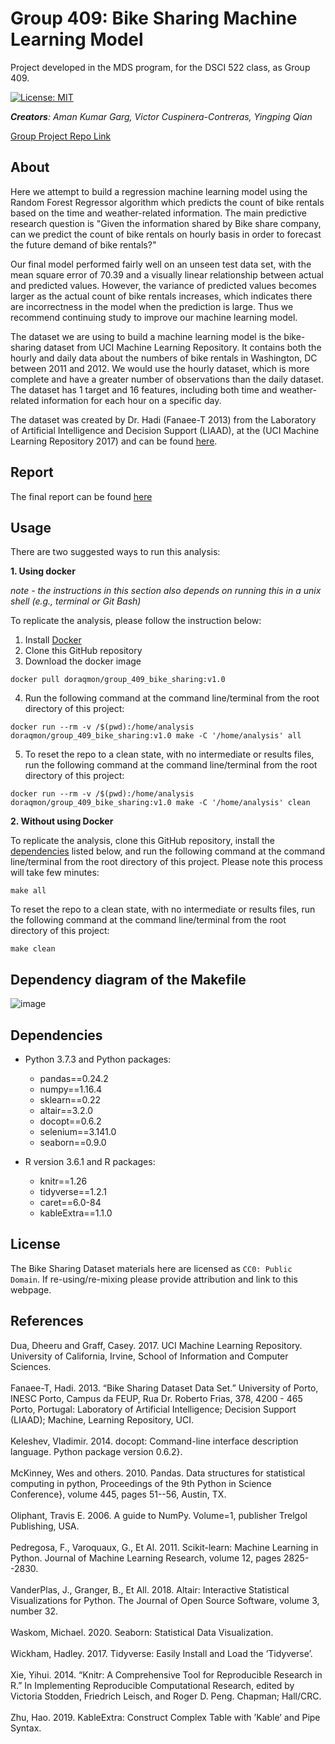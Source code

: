 Group 409: Bike Sharing Machine Learning Model
================

Project developed in the MDS program, for the DSCI 522 class, as Group 409.

[![License:
MIT](https://img.shields.io/badge/License-MIT-yellow.svg)](https://opensource.org/licenses/MIT)

***Creators**: Aman Kumar Garg, Victor Cuspinera-Contreras, Yingping
Qian*

[Group Project Repo Link](https://github.com/UBC-MDS/DSCI_522_Group_409)

## About
Here we attempt to build a regression machine learning model using the Random Forest Regressor algorithm which predicts the count of bike rentals based on the time and weather-related information. The main predictive research question is "Given the information shared by Bike share company, can we predict the count of bike rentals on hourly basis in order to forecast the future demand of bike rentals?"

Our final model performed fairly well on an unseen test data set, with the mean square error of 70.39 and a visually linear relationship between actual and predicted values. However, the variance of predicted values becomes larger as the actual count of bike rentals increases, which indicates there are incorrectness in the model when the prediction is large. Thus we recommend continuing study to improve our machine learning model.

The dataset we are using to build a machine learning model is the bike-sharing dataset from UCI Machine Learning Repository. It contains both the hourly and daily data about the numbers of bike rentals in Washington, DC between 2011 and 2012. We would use the hourly dataset, which is more complete and have a greater number of observations than the daily dataset. The dataset has 1 target and 16 features, including both time and weather-related information for each hour on a specific day.

The dataset was created by Dr. Hadi (Fanaee-T 2013) from the Laboratory of Artificial Intelligence and Decision Support (LIAAD), at the (UCI Machine Learning Repository 2017) and can be found [here](https://archive.ics.uci.edu/ml/datasets/bike+sharing+dataset).

## Report
The final report can be found [here](https://ubc-mds.github.io/DSCI_522_Group_409/doc/bike_sharing_ml_model.html
)

## Usage
There are two suggested ways to run this analysis:

**1. Using docker**

*note - the instructions in this section also depends on running this in a unix shell (e.g., terminal or Git Bash)*

To replicate the analysis, please follow the instruction below:
1. Install [Docker](https://www.docker.com/get-started)
2. Clone this GitHub repository 
3. Download the docker image
```
docker pull doraqmon/group_409_bike_sharing:v1.0
```
4. Run the following command at the command line/terminal from the root directory of this project:
```
docker run --rm -v /$(pwd):/home/analysis doraqmon/group_409_bike_sharing:v1.0 make -C '/home/analysis' all
```
5. To reset the repo to a clean state, with no intermediate or results files, run the following command at the command line/terminal from the root directory of this project:
```
docker run --rm -v /$(pwd):/home/analysis doraqmon/group_409_bike_sharing:v1.0 make -C '/home/analysis' clean
```

**2. Without using Docker**

To replicate the analysis, clone this GitHub repository, install the [dependencies](#dependencies) listed below, and run the following command at the command line/terminal from the root directory of this project. Please note this process will take few minutes:
```
make all
```

To reset the repo to a clean state, with no intermediate or results files, run the following command at the command line/terminal from the root directory of this project:
```
make clean
```

## Dependency diagram of the Makefile
![image](Makefile.png)



## Dependencies
- Python 3.7.3 and Python packages:
  - pandas==0.24.2  
  - numpy==1.16.4  
  - sklearn==0.22  
  - altair==3.2.0  
  - docopt==0.6.2 
  - selenium==3.141.0
  - seaborn==0.9.0

- R version 3.6.1 and R packages:
  - knitr==1.26
  - tidyverse==1.2.1
  - caret==6.0-84
  - kableExtra==1.1.0

## License

The Bike Sharing Dataset materials here are licensed as `CC0: Public Domain`. If re-using/re-mixing please provide attribution and link to this webpage.

## References

<div id="refs" class="references">

<div id="ref-uic_repo">
Dua, Dheeru and Graff, Casey. 2017. UCI Machine Learning Repository.
University of California, Irvine, School of Information and Computer 
Sciences.
<http://archive.ics.uci.edu/ml>
</div>
<br>
<div id="ref-hadi">
Fanaee-T, Hadi. 2013. “Bike Sharing Dataset Data Set.” University of
Porto, INESC Porto, Campus da FEUP, Rua Dr. Roberto Frias, 378, 4200 -
465 Porto, Portugal: Laboratory of Artificial Intelligence; Decision
Support (LIAAD); Machine, Learning Repository, UCI.  
<https://archive.ics.uci.edu/ml/datasets/bike+sharing+dataset>
</div>
<br>
<div id="ref-docopt">
Keleshev, Vladimir. 2014. docopt: Command-line interface description 
language. Python package version 0.6.2}.
<https://github.com/docopt/docopt>
</div>
<br>
<div id="ref-pandas">
McKinney, Wes and others. 2010. Pandas. Data structures for statistical 
computing in python, Proceedings of the 9th Python in Science Conference}, 
volume 445, pages 51--56, Austin, TX.
</div>
<br>
<div id="ref-numpy">
Oliphant, Travis E. 2006. A guide to NumPy. Volume=1, publisher Trelgol 
Publishing, USA.
</div>

<br>
<div id="ref-scklear">
Pedregosa, F., Varoquaux, G., Et Al. 2011. Scikit-learn: Machine 
Learning in Python. Journal of Machine Learning Research, volume 12, 
pages 2825--2830.
</div>
<br>
<div id="ref-altair">
VanderPlas, J., Granger, B., Et All. 2018. Altair: Interactive
Statistical Visualizations for Python. The Journal of Open Source 
Software, volume 3, number 32.
<http://idl.cs.washington.edu/papers/altair>
</div>
<br>
<div id="ref-seaborn">
Waskom, Michael. 2020. Seaborn: Statistical Data Visualization.
<https://seaborn.pydata.org>
</div>
<br>
<div id="ref-tidyverse">
Wickham, Hadley. 2017. Tidyverse: Easily Install and Load the ’Tidyverse’. <https://CRAN.R-project.org/package=tidyverse>
</div>
<br>
<div id="ref-knitr">
Xie, Yihui. 2014. “Knitr: A Comprehensive Tool for Reproducible Research in R.” In Implementing Reproducible Computational Research, edited by Victoria Stodden, Friedrich Leisch, and Roger D. Peng. Chapman; Hall/CRC. 
<http://www.crcpress.com/product/isbn/9781466561595>
</div>
<br>
<div id="ref-kableExtra">
Zhu, Hao. 2019. KableExtra: Construct Complex Table with ’Kable’ and Pipe Syntax. <https://cran.r-project.org/web/packages/kableExtra/index.html>
</div>

</div>

